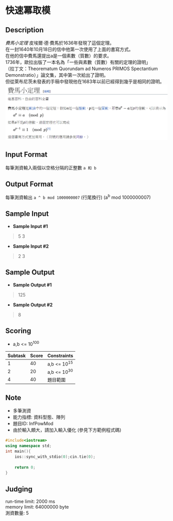 # 快速冪取模
## Description
*費馬小定理*
皮埃爾·德·費馬於1636年發現了這個定理。  
在一封1640年10月18日的信中他第一次使用了上面的書寫方式。  
在他的信中費馬還提出a是一個素數（質數）的要求。  
1736年，歐拉出版了一本名為「一些與素數（質數）有關的定理的證明」  
（拉丁文：Theorematum Quorundam ad Numeros PRIMOS Spectantium Demonstratio）」論文集，其中第一次給出了證明。  
但從萊布尼茨未發表的手稿中發現他在1683年以前已經得到幾乎是相同的證明。
![費馬小定理](PowMod.png)

## Input  Format
每筆測資輸入兩個以空格分隔的正整數 ` a 和 b `
	
## Output Format
每筆測資輸出 ` a ^ b mod 1000000007 ` (行尾換行)
(a<sup>b</sup> mod 1000000007)

## Sample Input
  - **Sample Input #1**
  > 5 3  
  
  - **Sample Input #2**
  > 2 3  
  
## Sample Output
  - **Sample Output #1**
  > 125  
  
  - **Sample Output #2**
  > 8  
  
## Scoring 
  * a,b <= 10<sup>100</sup>
  
| Subtask | Score | Constraints 
| ------- | ----- | -----------  
| 1       | 40    |  a,b <= 10<sup>15</sup> 
| 2       | 20    |  a,b <= 10<sup>30</sup> 
| 4       | 40    | 題目範圍 

## Note
  * 多筆測資
  * 能力指標: 資料型態、陣列
  * 題目ID: InfPowMod
  * 由於輸入頗大，請加入輸入優化 (參見下方範例程式碼)
```cpp
#include<iostream>
using namespace std;
int main(){
	ios::sync_with_stdio(0);cin.tie(0);
	
	return 0;
}
```

## Judging
run-time limit: 2000 ms  
memory limit: 64000000 byte  
測資數量: 5
